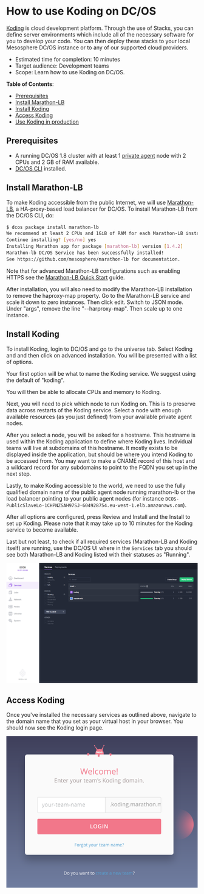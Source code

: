 # How to use Koding on DC/OS

[Koding](https://wwww.koding.com/) is cloud development platform. Through the use of Stacks, you can define server environments which include all of the necessary software for you to develop your code. You can then deploy these stacks to your local Mesosphere DC/OS instance or to any of our supported cloud providers.

- Estimated time for completion: 10 minutes
- Target audience: Development teams
- Scope: Learn how to use Koding on DC/OS.


**Table of Contents**:

- [Prerequisites](#prerequisites)
- [Install Marathon-LB](#install-marathon-lb)
- [Install Koding](#install-koding)
- [Access Koding](#access-koding)
- [Use Koding in production](#use-koding-in-production)

## Prerequisites

- A running DC/OS 1.8 cluster with at least 1 [private agent](https://dcos.io/docs/1.8/overview/concepts/#public) node with 2 CPUs and 2 GB of RAM available.
- [DC/OS CLI](https://dcos.io/docs/1.8/usage/cli/install/) installed.

## Install Marathon-LB

To make Koding accessible from the public Internet, we will use [Marathon-LB](https://github.com/mesosphere/marathon-lb), a HA-proxy-based load balancer for DC/OS. To install Marathon-LB from the DC/OS CLI, do:

```bash
$ dcos package install marathon-lb
We recommend at least 2 CPUs and 1GiB of RAM for each Marathon-LB instance.
Continue installing? [yes/no] yes
Installing Marathon app for package [marathon-lb] version [1.4.2]
Marathon-lb DC/OS Service has been successfully installed!
See https://github.com/mesosphere/marathon-lb for documentation.
```
Note that for advanced Marathon-LB configurations such as enabling HTTPS see the [Marathon-LB Quick Start](https://dcos.io/docs/1.8/usage/service-discovery/marathon-lb/quickstart/) guide.

After installation, you will also need to modify the Marathon-LB installation to remove the haproxy-map property. Go to the Marathon-LB service and scale it down to zero instances.
Then click edit. Switch to JSON mode. Under "args", remove the line "--harproxy-map". Then scale up to one instance.

## Install Koding

To install Koding, login to DC/OS and go to the universe tab. Select Koding and and then click on advanced installation. You will be presented with a list of options.

Your first option will be what to name the Koding service. We suggest using the default of "koding".

You will then be able to allocate CPUs and memory to Koding.

Next, you will need to pick which node to run Koding on. This is to preserve data across restarts of the Koding service. Select a node with enough available resources (as you just defined) from your available private agent nodes.

After you select a node, you will be asked for a hostname. This hostname is used within the Koding application to define where Koding lives. Individual teams will live at subdomains of this hostname. It mostly exists to be displayed inside the application, but should be where you intend Koding to be accessed from. You may want to make a CNAME record of this host and a wildcard record for any subdomains to point to the FQDN you set up in the next step.

Lastly, to make Koding accessible to the world, we need to use the fully qualified domain name of the public agent node running marathon-lb or the load balancer pointing to your public agent nodes (for instance ```DCOS-PublicSlaveLo-1CHPNZSAH97SJ-604928754.eu-west-1.elb.amazonaws.com```).

After all options are configured, press Review and Install and the Install to set up Koding.  Please note that it may take up to 10 minutes for the Koding service to become available.

Last but not least, to check if all required services (Marathon-LB and Koding itself) are running, use the DC/OS UI where in the `Services` tab you should see both Marathon-LB and Koding listed with their statuses as "Running".

![Marathon deployment post-build configuration](img/kodingservices.png)

## Access Koding

Once you've installed the necessary services as outlined above, navigate to the domain name that you set as your virtual host in your browser. You should now see the Koding login page.

![Koding Login Page](img/kodinglogin.png)